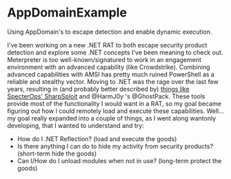 # AppDomainExample
Using AppDomain's to escape detection and enable dynamic execution.

I've been working on a new .NET RAT to both escape security product detection and explore some .NET concepts I've been meaning to check out. Meterpreter is too well-known/signatured to work in an engagement environment with an advanced capability (like Crowdstrike). Combining advanced capabilities with AMSI has pretty much ruined PowerShell as a reliable and stealthy vector. Moving to .NET was the rage over the last few years, resulting in (and probably better described by) [things like SpecterOps' SharpSploit](https://posts.specterops.io/introducing-sharpsploit-a-c-post-exploitation-library-5c7be5f16c51) and @HarmJ0y 's @GhostPack. These tools provide most of the functionality I would want in a RAT, so my goal became figuring out how I could remotely load and execute these capabilities. Well... my goal really expanded into a couple of things, as I went along wantonly developing, that I wanted to understand and try:
- How do I .NET Reflection? (load and execute the goods)
- Is there anything I can do to hide my activity from security products? (short-term hide the goods)
- Can I/How do I unload modules when not in use? (long-term protect the goods)
